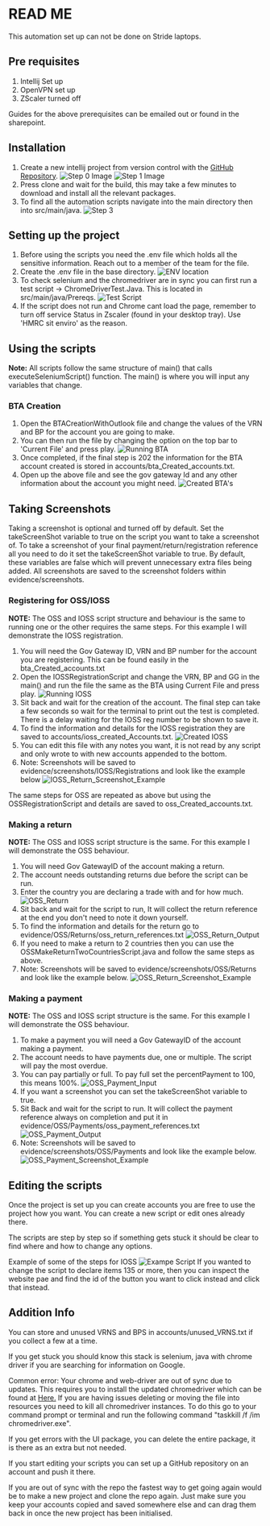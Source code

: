 # READ ME
This automation set up can not be done on Stride laptops. 
## Pre requisites
1. Intellij Set up
2. OpenVPN set up
3. ZScaler turned off

Guides for the above prerequisites can be emailed out or found in the sharepoint. 

## Installation
1. Create a new intellij project from version control with the [GitHub Repository](https://github.com/MaspTestTeam/TestAutomation).
![Step 0 Image](assets/start_point_new_project.PNG)
![Step 1 Image](/assets/intellij_step.PNG)
2. Press clone and wait for the build, this may take a few minutes to download and install all the relevant packages.
3. To find all the automation scripts navigate into the main directory then into src/main/java.
![Step 3](/assets/where_the_scripts_are.PNG)


## Setting up the project
1. Before using the scripts you need the .env file which holds all the sensitive information. Reach out to a member of the team for the file.
2. Create the .env file in the base directory.
![ENV location](/assets/env_location.PNG)
3. To check selenium and the chromedriver are in sync you can first run a test script -> ChromeDriverTest.Java. This is located in src/main/java/Prereqs.
![Test Script](assets/test_script_location.PNG)
4. If the script does not run and Chrome cant load the page, remember to turn off service Status in Zscaler (found in your desktop tray). Use 'HMRC sit enviro' as the reason.


## Using the scripts
**Note:** All scripts follow the same structure of main() that calls executeSeleniumScript() function. The main() is where you will input any variables that change. 
### BTA Creation
1. Open the BTACreationWithOutlook file and change the values of the VRN and BP for the account you are going to make.
2. You can then run the file by changing the option on the top bar to 'Current File' and press play.
![Running BTA](assets/running_BTA_Creation.PNG)
3. Once completed, if the final step is 202 the information for the BTA account created is stored in accounts/bta_Created_accounts.txt.
4. Open up the above file and see the gov gateway Id and any other information about the account you might need.
![Created BTA's](assets/created_BTAs.PNG)


## Taking Screenshots
Taking a screenshot is optional and turned off by default. Set the takeScreenShot variable to true on the script you want to take a screenshot of.
To take a screenshot of your final payment/return/registration reference all you need to do it set the takeScreenShot variable to true.
By default, these variables are false which will prevent unnecessary extra files being added.
All screenshots are saved to the screenshot folders within evidence/screenshots.

### Registering for OSS/IOSS
**NOTE:** The OSS and IOSS script structure and behaviour is the same to running one or the other requires the same steps. 
For this example I will demonstrate the IOSS registration.
1. You will need the Gov Gateway ID, VRN and BP number for the account you are registering. This can be found easily in the bta_Created_accounts.txt
2. Open the IOSSRegistrationScript and change the VRN, BP and GG in the main() and run the file the same as the BTA using Current File and press play.
![Running IOSS](assets/running_IOSS_Reg.PNG)
3. Sit back and wait for the creation of the account. The final step can take a few seconds so wait for the terminal to print out the test is completed. There is a delay waiting for the IOSS reg number to be shown to save it.
4. To find the information and details for the IOSS registration they are saved to accounts/ioss_created_Accounts.txt.
![Created IOSS](assets/created_IOSS_accounts.PNG)
5. You can edit this file with any notes you want, it is not read by any script and only wrote to with new accounts appended to the bottom.
6. Note: Screenshots will be saved to evidence/screenshots/IOSS/Registrations and look like the example below
![IOSS_Return_Screenshot_Example](assets/IOSS_reg_screenshot_example.PNG)

The same steps for OSS are repeated as above but using the OSSRegistrationScript and details are saved to oss_Created_accounts.txt.

### Making a return
**NOTE:** The OSS and IOSS script structure is the same. For this example I will demonstrate the OSS behaviour.
1. You will need Gov GatewayID of the account making a return.
2. The account needs outstanding returns due before the script can be run. 
3. Enter the country you are declaring a trade with and for how much.
![OSS_Return](assets/OSS_return_input.PNG)
4. Sit back and wait for the script to run, It will collect the return reference at the end you don't need to note it down yourself.
5. To find the information and details for the return go to evidence/OSS/Returns/oss_return_references.txt
![OSS_Return_Output](assets/OSS_return_output.PNG)
6. If you need to make a return to 2 countries then you can use the OSSMakeReturnTwoCountriesScript.java and follow the same steps as above.
7. Note: Screenshots will be saved to evidence/screenshots/OSS/Returns and look like the example below.
![OSS_Return_Screenshot_Example](assets/OSS_return_screenshot_example.PNG)

### Making a payment
**NOTE:** The OSS and IOSS script structure is the same. For this example I will demonstrate the OSS behaviour.
1. To make a payment you will need a Gov GatewayID of the account making a payment.
2. The account needs to have payments due, one or multiple. The script will pay the most overdue.
3. You can pay partially or full. To pay full set the percentPayment to 100, this means 100%.
![OSS_Payment_Input](assets/OSS_return_input.PNG)
4. If you want a screenshot you can set the takeScreenShot variable to true.
5. Sit Back and wait for the script to run. It will collect the payment reference always on completion and put it in evidence/OSS/Payments/oss_payment_references.txt
![OSS_Payment_Output](assets/OSS_payment_output.PNG)
6. Note: Screenshots will be saved to evidence/screenshots/OSS/Payments and look like the example below.
![OSS_Payment_Screenshot_Example](assets/OSS_payment_screenshot_example.PNG)


## Editing the scripts
Once the project is set up you can create accounts you are free to use the project how you want. You can create a new script or edit ones already there.

The scripts are step by step so if something gets stuck it should be clear to find where and how to change any options.

Example of some of the steps for IOSS
![Exampe Script](/assets/script_example.PNG)
If you wanted to change the script to declare items 135 or more, then you can inspect the website pae and find the id of the button you want to click instead and click that instead.


## Addition Info
You can store and unused VRNS and BPS in accounts/unused_VRNS.txt if you collect a few at a time.

If you get stuck you should know this stack is selenium, java with chrome driver if you are searching for information on Google.

Common error: Your chrome and web-driver are out of sync due to updates. This requires you to install the updated chromedriver which can be found at [Here.](https://googlechromelabs.github.io/chrome-for-testing/) 
If you are having issues deleting or moving the file into resources you need to kill all chromedriver instances.
To do this go to your command prompt or terminal and run the following command "taskkill /f /im chromedriver.exe".

If you get errors with the UI package, you can delete the entire package, it is there as an extra but not needed.

If you start editing your scripts you can set up a GitHub repository on an account and push it there. 

If you are out of sync with the repo the fastest way to get going again would be to make a new project and clone the repo again. Just make sure you keep your accounts copied and saved somewhere else and can drag them back in once the new project has been initialised. 
